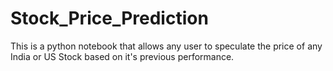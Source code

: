 # Stock_Price_Prediction
This is a python notebook that allows any user to speculate the price of any India or US Stock based on it's previous performance.
